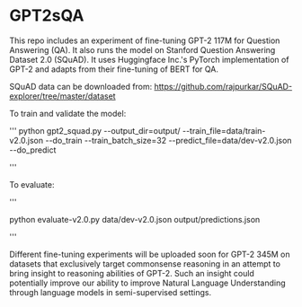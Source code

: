 # GPT2sQA

This repo includes an experiment of fine-tuning GPT-2 117M for Question Answering (QA). It also runs the model on Stanford Question Answering Dataset 2.0 (SQuAD). It uses Huggingface Inc.'s PyTorch implementation of GPT-2 and adapts from their fine-tuning of BERT for QA. 

SQuAD data can be downloaded from: https://github.com/rajpurkar/SQuAD-explorer/tree/master/dataset


To train and validate the model: 

'''
python gpt2_squad.py --output_dir=output/ --train_file=data/train-v2.0.json --do_train --train_batch_size=32 --predict_file=data/dev-v2.0.json --do_predict

'''

To evaluate: 

'''

python evaluate-v2.0.py data/dev-v2.0.json output/predictions.json

'''


Different fine-tuning experiments will be uploaded soon for GPT-2 345M on datasets that exclusively target commonsense reasoning in an attempt to bring insight to reasoning abilities of GPT-2. Such an insight could potentially improve our ability to improve Natural Language Understanding through language models in semi-supervised settings. 
